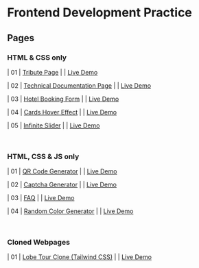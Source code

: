 # Frontend Development Practice

<h2>Pages</h2>

<h3> HTML & CSS only </h3>
                                                                   
| 01  | [Tribute Page](https://github.com/OAAK125/TributePage) |  | [Live Demo](https://oaak125.github.io/TributePage/)

| 02  | [Technical Documentation Page](https://github.com/OAAK125/DocumentationPage) |  | [Live Demo](https://oaak125.github.io/DocumentationPage/)

| 03  | [Hotel Booking Form](https://github.com/OAAK125/HotelBookingForm) |  | [Live Demo](https://oaak125.github.io/HotelBookingForm/)

| 04  | [Cards Hover Effect](https://github.com/OAAK125/CardHover)  |  | [Live Demo](https://oaak125.github.io/CardHover/)

| 05  | [Infinite Slider](https://github.com/OAAK125/InfiniteSlider)  |  | [Live Demo](https://oaak125.github.io/InfiniteSlider/)

<br>
<h3> HTML, CSS & JS only </h3>

| 01  | [QR Code Generator](https://github.com/OAAK125/QRcodeGenerator)  |  | [Live Demo](https://oaak125.github.io/QRcodeGenerator/)

| 02  | [Captcha Generator](https://github.com/OAAK125/CaptchaGenerator)  |  | [Live Demo](https://oaak125.github.io/CaptchaGenerator/)

| 03  | [FAQ](https://github.com/OAAK125/FAQ)  |  | [Live Demo](https://oaak125.github.io/FAQ/)

| 04  | [Random Color Generator](https://github.com/OAAK125/RandomColorGenerator)  |  | [Live Demo](https://oaak125.github.io/RandomColorGenerator/)


<br>
<h3> Cloned Webpages </h3>

| 01  | [Lobe Tour Clone (Tailwind CSS)](https://github.com/OAAK125/Lobe-Tour-Website-Clone)  |  | [Live Demo](https://oaak125.github.io/Lobe-Tour-Website-Clone/)
